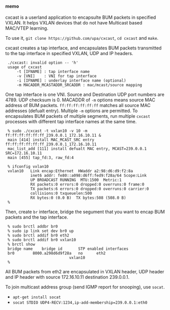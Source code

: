 #### memo

cxcast is a userland application to encapsulte BUM packets in specified VXLAN. It helps VXLAN devices that do not have Multicast based MAC/VTEP learning.

To use it, `git clone https://github.com/upa/cxcast`, `cd cxcast` and `make`.

cxcast creates a tap interface, and encapsulates BUM packets transmitted to the tap interface in specified VXLAN, UDP and IP headers.

	 ./cxcast: invalid option -- 'h'
	 usage of cxcast
	 	 -t [IFNAME] : tap interface name
	 	 -v [VNI]    : VNI for tap interface
	 	 -i [IFNAME] : underlay interface name (optional)
	 	 -m MACADDR_MCASTADDR_SRCADDR : mac/mcast/source mapping

One tap interface is one VNI. Source and Destination UDP port numbers are 4789. UDP checksum is 0. MACADDR of `-m` options means source MAC address of BUM packets. `ff:ff:ff:ff:ff:ff` matches all source MAC addresses (defualt entry). Multiple `-m` options are permitted. To encapsulates BUM packets of multiple segments, run multiple `cxcast` processes with different tap interface names at the same time.

	 % sudo ./cxcast -t vxlan10 -v 10 -m ff:ff:ff:ff:ff:ff_239.0.0.1_172.16.10.11 &
	 main [414] install MAC_MCAST_SRC entry ff:ff:ff:ff:ff:ff_239.0.0.1_172.16.10.11
	 mac_list_add [111] install defualt MAC entry, MCAST=239.0.0.1 SRC=172.16.10.11
	 main [455] tap_fd:3, raw_fd:4
	 
	 % ifconfig vxlan10
	 vxlan10   Link encap:Ethernet  HWaddr a2:98:d6:d9:f2:8a  
	           inet6 addr: fe80::a098:d6ff:fed9:f28a/64 Scope:Link
	           UP BROADCAST RUNNING  MTU:1500  Metric:1
	           RX packets:0 errors:0 dropped:0 overruns:0 frame:0
	           TX packets:6 errors:0 dropped:0 overruns:0 carrier:0
	           collisions:0 txqueuelen:500 
	           RX bytes:0 (0.0 B)  TX bytes:508 (508.0 B)
	 %

Then, create `br` interface, bridge the segument that you want to encap BUM packets and the tap interface.

	 % sudo brctl addbr br0
	 % sudo ip link set dev br0 up
	 % sudo brctl addif br0 eth2
	 % sudo brctl addif br0 vxlan10
	 % brctl show
	 bridge name	bridge id		STP enabled	interfaces
	 br0		8000.a298d6d9f28a	no		eth2
	 							vxlan10
	 %

All BUM packets from eth2 are encapsulated in VXLAN header, UDP header and IP header with source 172.16.10.11 destination 239.0.0.1.



To join multicast address group (send IGMP report for snooping), use `socat`.

- `apt-get install socat`
- `socat STDIO UDP4-RECV:1234,ip-add-membership=239.0.0.1:eth0`

